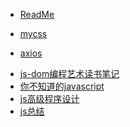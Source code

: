* [ReadMe](/)   
<!-- - [resume](/resume/index.html)   -->
<!-- - [小程序](/mini-pro/index.md)  -->
- [mycss](/mycss/index.html)  
* [axios](/axios/index.md)   
<!-- - [array](/array/index.md)  -->
- [js-dom编程艺术读书笔记](/JS-DOM编程艺术/index.md)  
- [你不知道的javascript](/你不知道的javascript/)   
- [js高级程序设计](/js高级程序设计/)  
- [js总结](/js总结/)   
